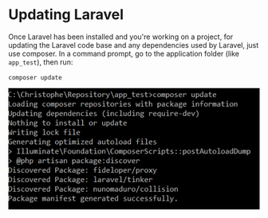 # Updating Laravel

Once Laravel has been installed and you're working on a project, for updating the Laravel code base and any dependencies used by Laravel, just use composer. In a command prompt, go to the application folder (like `app_test`), then run:

```
composer update
```

![Updating laravel and dependencies](./images/update.png)
